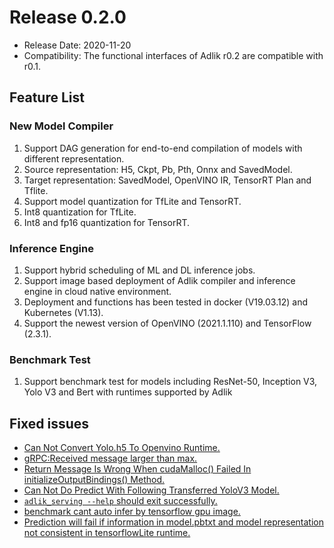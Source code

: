 # Release 0.2.0

- Release Date: 2020-11-20
- Compatibility: The functional interfaces of Adlik r0.2 are compatible with r0.1.

## Feature List

### New Model Compiler

1. Support DAG generation for end-to-end compilation of models with different representation.
2. Source representation: H5, Ckpt, Pb, Pth, Onnx and SavedModel.
3. Target representation: SavedModel, OpenVINO IR, TensorRT Plan and Tflite.
4. Support model quantization for TfLite and TensorRT.
5. Int8 quantization for TfLite.
6. Int8 and fp16 quantization for TensorRT.

### Inference Engine

1. Support hybrid scheduling of ML and DL inference jobs.
2. Support image based deployment of Adlik compiler and inference engine in cloud native environment.
3. Deployment and functions has been tested in docker (V19.03.12) and Kubernetes (V1.13).
4. Support the newest version of OpenVINO (2021.1.110) and TensorFlow (2.3.1).

### Benchmark Test

1. Support benchmark test for models including ResNet-50, Inception V3, Yolo V3 and Bert with runtimes supported by Adlik

## Fixed issues

- [Can Not Convert Yolo.h5 To Openvino Runtime.](https://github.com/Adlik/Adlik/issues/299)
- [gRPC:Received message larger than max.](https://github.com/Adlik/Adlik/issues/292)
- [Return Message Is Wrong When cudaMalloc() Failed In initializeOutputBindings() Method.](https://github.com/Adlik/Adlik/issues/287)
- [Can Not Do Predict With Following Transferred YoloV3 Model.](https://github.com/Adlik/Adlik/issues/286)
- [`adlik_serving --help` should exit successfully.](https://github.com/Adlik/Adlik/issues/269)
- [benchmark cant auto infer by tensorflow gpu image.](https://github.com/Adlik/Adlik/issues/217)
- [Prediction will fail if information in model.pbtxt and model representation not consistent in tensorflowLite runtime.](https://github.com/Adlik/Adlik/issues/136)
